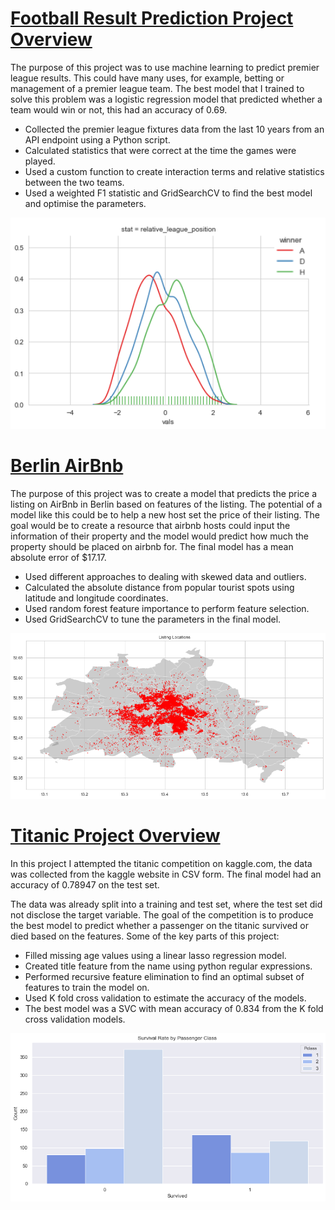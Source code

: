 

# [Football Result Prediction Project Overview](https://github.com/nickhill97/football_predictions)

The purpose of this project was to use machine learning to predict premier league results. This could have many uses, for example, betting or management of a premier league team. The best model that I trained to solve this problem was a logistic regression model that predicted whether a team would win or not, this had an accuracy of 0.69.

- Collected the premier league fixtures data from the last 10 years from an API endpoint using a Python script.
- Calculated statistics that were correct at the time the games were played.
- Used a custom function to create interaction terms and relative statistics between the two teams.
- Used a weighted F1 statistic and GridSearchCV to find the best model and optimise the parameters.

<img src='images/football_predictions.png' width=600 />

# [Berlin AirBnb](https://github.com/nickhill97/berlin_airbnb)

The purpose of this project was to create a model that predicts the price a listing on AirBnb in Berlin based on features of the listing. The potential of a model like this could be to help a new host set the price of their listing. The goal would be to create a resource that airbnb hosts could input the information of their property and the model would predict how much the property should be placed on airbnb for. The final model has a mean absolute error of $17.17.

- Used different approaches to dealing with skewed data and outliers.
- Calculated the absolute distance from popular tourist spots using latitude and longitude coordinates.
- Used random forest feature importance to perform feature selection.
- Used GridSearchCV to tune the parameters in the final model.

<img src='images/berlin_airbnb.png'/>

# [Titanic Project Overview](https://github.com/nickhill97/titanic)

In this project I attempted the titanic competition on kaggle.com, the data was collected from the kaggle website in CSV form. The final model had an accuracy of 0.78947 on the test set.

The data was already split into a training and test set, where the test set did not disclose the target variable. The goal of the competition is to produce the best model to predict whether a passenger on the titanic survived or died based on the features. Some of the key parts of this project:

- Filled missing age values using a linear lasso regression model.
- Created title feature from the name using python regular expressions.
- Performed recursive feature elimination to find an optimal subset of features to train the model on.
- Used K fold cross validation to estimate the accuracy of the models.
- The best model was a SVC with mean accuracy of 0.834 from the K fold cross validation models.

<img src='images/titanic.png'/>

